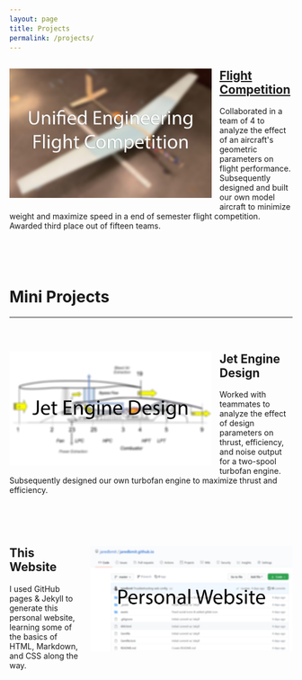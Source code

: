 ```yaml
---
layout: page
title: Projects
permalink: /projects/
---
```


<div style="clear: both;">
  <div style="float: left; margin-right: 1em; margin-bottom: 1em;">
    <a href="UEFC/"><img src="/assets/UEFC.png" alt="" width="360"></a>
  </div>
  <div>
    <h2><a href="UEFC/">Flight Competition</a></h2>
    <p>Collaborated in a team of 4 to analyze the effect of an aircraft's geometric parameters on flight performance. Subsequently designed and built our own model aircraft to minimize weight and maximize speed in a end of semester flight competition. Awarded third place out of fifteen teams.</p>
  </div>
</div>

<br clear="all" />

&nbsp;

# Mini Projects

---

&nbsp;

<div style="clear: both;">
  <div style="float: left; margin-right: 1em; margin-bottom: 1em;">
    <img src="/assets/jet_engine.PNG" alt="" width="360">
  </div>
  <div>
    <h2>Jet Engine Design</h2>
    <p>Worked with teammates to analyze the effect of design parameters on thrust, efficiency, and noise output for a two-spool turbofan engine. Subsequently designed our own turbofan engine to maximize thrust and efficiency.</p>
  </div>
</div>

<br clear="all" />

&nbsp;

<div style="clear: both;">
  <div style="float: right; margin-left: 1em; margin-bottom: 1em;">
    <img src="/assets/website.png" alt="" width="360">
  </div>
  <div>
    <h2>This Website</h2>
    <p>I used GitHub pages & Jekyll to generate this personal website, learning some of the basics of HTML, Markdown, and CSS along the way.</p>
  </div>
</div>

<br clear="all" />

&nbsp;